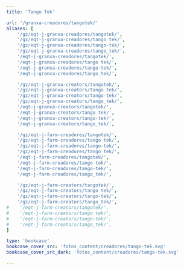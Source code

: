 ```yaml
---
title: 'Tango Tek'

url: '/granxa-creadores/tangotek/'
aliases: [
    '/gz/eqt-j-granxa-creadores/tangotek/',
    '/gz/eqt-j-granxa-creadores/tango tek/',
    '/gz/eqt-j-granxa-creadores/tango-tek/',
    '/gz/eqt-j-granxa-creadores/tango_tek/',
    '/eqt-j-granxa-creadores/tangotek/',
    '/eqt-j-granxa-creadores/tango tek/',
    '/eqt-j-granxa-creadores/tango-tek/',
    '/eqt-j-granxa-creadores/tango_tek/',

    '/gz/eqt-j-granxa-creators/tangotek/',
    '/gz/eqt-j-granxa-creators/tango tek/',
    '/gz/eqt-j-granxa-creators/tango-tek/',
    '/gz/eqt-j-granxa-creators/tango_tek/',
    '/eqt-j-granxa-creators/tangotek/',
    '/eqt-j-granxa-creators/tango tek/',
    '/eqt-j-granxa-creators/tango-tek/',
    '/eqt-j-granxa-creators/tango_tek/',

    '/gz/eqt-j-farm-creadores/tangotek/',
    '/gz/eqt-j-farm-creadores/tango tek/',
    '/gz/eqt-j-farm-creadores/tango-tek/',
    '/gz/eqt-j-farm-creadores/tango_tek/',
    '/eqt-j-farm-creadores/tangotek/',
    '/eqt-j-farm-creadores/tango tek/',
    '/eqt-j-farm-creadores/tango-tek/',
    '/eqt-j-farm-creadores/tango_tek/',

    '/gz/eqt-j-farm-creators/tangotek/',
    '/gz/eqt-j-farm-creators/tango tek/',
    '/gz/eqt-j-farm-creators/tango-tek/',
    '/gz/eqt-j-farm-creators/tango_tek/',
#    '/eqt-j-farm-creators/tangotek/',
#    '/eqt-j-farm-creators/tango tek/',
#    '/eqt-j-farm-creators/tango-tek/',
#    '/eqt-j-farm-creators/tango_tek/',
]

type: 'bookcase'
bookcase_cover_src: 'fotos_content/creadores/tango-tek.svg'
bookcase_cover_src_dark: 'fotos_content/creadores/tango-tek.svg'

---
```

